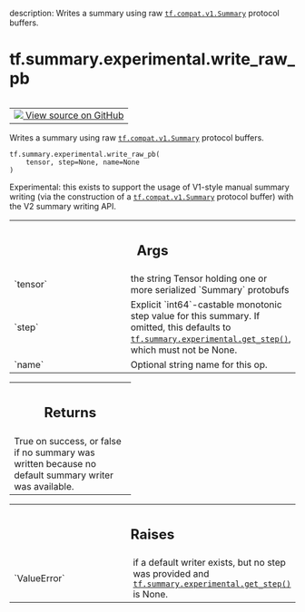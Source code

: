 description: Writes a summary using raw <a href="../../../tf/compat/v1/Summary.md"><code>tf.compat.v1.Summary</code></a> protocol buffers.

<div itemscope itemtype="http://developers.google.com/ReferenceObject">
<meta itemprop="name" content="tf.summary.experimental.write_raw_pb" />
<meta itemprop="path" content="Stable" />
</div>

# tf.summary.experimental.write_raw_pb

<!-- Insert buttons and diff -->

<table class="tfo-notebook-buttons tfo-api nocontent" align="left">
<td>
  <a target="_blank" href="https://github.com/tensorflow/tensorflow/blob/r2.2/tensorflow/python/ops/summary_ops_v2.py#L681-L730">
    <img src="https://www.tensorflow.org/images/GitHub-Mark-32px.png" />
    View source on GitHub
  </a>
</td>
</table>



Writes a summary using raw <a href="../../../tf/compat/v1/Summary.md"><code>tf.compat.v1.Summary</code></a> protocol buffers.

<pre class="devsite-click-to-copy prettyprint lang-py tfo-signature-link">
<code>tf.summary.experimental.write_raw_pb(
    tensor, step=None, name=None
)
</code></pre>



<!-- Placeholder for "Used in" -->

Experimental: this exists to support the usage of V1-style manual summary
writing (via the construction of a <a href="../../../tf/compat/v1/Summary.md"><code>tf.compat.v1.Summary</code></a> protocol buffer)
with the V2 summary writing API.

<!-- Tabular view -->
 <table class="responsive fixed orange">
<colgroup><col width="214px"><col></colgroup>
<tr><th colspan="2"><h2 class="add-link">Args</h2></th></tr>

<tr>
<td>
`tensor`
</td>
<td>
the string Tensor holding one or more serialized `Summary` protobufs
</td>
</tr><tr>
<td>
`step`
</td>
<td>
Explicit `int64`-castable monotonic step value for this summary. If
omitted, this defaults to <a href="../../../tf/summary/experimental/get_step.md"><code>tf.summary.experimental.get_step()</code></a>, which must
not be None.
</td>
</tr><tr>
<td>
`name`
</td>
<td>
Optional string name for this op.
</td>
</tr>
</table>



<!-- Tabular view -->
 <table class="responsive fixed orange">
<colgroup><col width="214px"><col></colgroup>
<tr><th colspan="2"><h2 class="add-link">Returns</h2></th></tr>
<tr class="alt">
<td colspan="2">
True on success, or false if no summary was written because no default
summary writer was available.
</td>
</tr>

</table>



<!-- Tabular view -->
 <table class="responsive fixed orange">
<colgroup><col width="214px"><col></colgroup>
<tr><th colspan="2"><h2 class="add-link">Raises</h2></th></tr>

<tr>
<td>
`ValueError`
</td>
<td>
if a default writer exists, but no step was provided and
<a href="../../../tf/summary/experimental/get_step.md"><code>tf.summary.experimental.get_step()</code></a> is None.
</td>
</tr>
</table>

